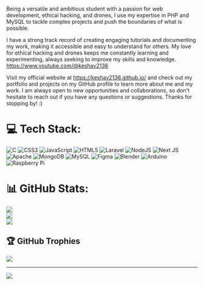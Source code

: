 Being a versatile and ambitious student with a passion for web development, ethical hacking, and drones, I use my expertise in PHP and MySQL to tackle complex projects and push the boundaries of what is possible.

I have a strong track record of creating engaging tutorials and documenting my work, making it accessible and easy to understand for others. My love for ethical hacking and drones keeps me constantly learning and experimenting, always seeking to improve my skills and knowledge. https://www.youtube.com/@keshav2136

Visit my official website at https://keshav2136.github.io/ and check out my portfolio and projects on my GitHub profile to learn more about me and my work. I am always open to new opportunities and collaborations, so don't hesitate to reach out if you have any questions or suggestions. Thanks for stopping by! :)


# 💻 Tech Stack:
![C](https://img.shields.io/badge/c-%2300599C.svg?style=for-the-badge&logo=c&logoColor=white) ![CSS3](https://img.shields.io/badge/css3-%231572B6.svg?style=for-the-badge&logo=css3&logoColor=white) ![JavaScript](https://img.shields.io/badge/javascript-%23323330.svg?style=for-the-badge&logo=javascript&logoColor=%23F7DF1E) ![HTML5](https://img.shields.io/badge/html5-%23E34F26.svg?style=for-the-badge&logo=html5&logoColor=white) ![Laravel](https://img.shields.io/badge/laravel-%23FF2D20.svg?style=for-the-badge&logo=laravel&logoColor=white) ![NodeJS](https://img.shields.io/badge/node.js-6DA55F?style=for-the-badge&logo=node.js&logoColor=white) ![Next JS](https://img.shields.io/badge/Next-black?style=for-the-badge&logo=next.js&logoColor=white) ![Apache](https://img.shields.io/badge/apache-%23D42029.svg?style=for-the-badge&logo=apache&logoColor=white) ![MongoDB](https://img.shields.io/badge/MongoDB-%234ea94b.svg?style=for-the-badge&logo=mongodb&logoColor=white) ![MySQL](https://img.shields.io/badge/mysql-%2300f.svg?style=for-the-badge&logo=mysql&logoColor=white) 	![Figma](https://img.shields.io/badge/figma-%23F24E1E.svg?style=for-the-badge&logo=figma&logoColor=white) ![Blender](https://img.shields.io/badge/blender-%23F5792A.svg?style=for-the-badge&logo=blender&logoColor=white) ![Arduino](https://img.shields.io/badge/-Arduino-00979D?style=for-the-badge&logo=Arduino&logoColor=white) ![Raspberry Pi](https://img.shields.io/badge/-RaspberryPi-C51A4A?style=for-the-badge&logo=Raspberry-Pi)
# 📊 GitHub Stats:
![](https://github-readme-stats.vercel.app/api?username=keshav2136&theme=dark&hide_border=false&include_all_commits=false&count_private=false)<br/>
![](https://github-readme-streak-stats.herokuapp.com/?user=keshav2136&theme=dark&hide_border=false)<br/>
![](https://github-readme-stats.vercel.app/api/top-langs/?username=keshav2136&theme=dark&hide_border=false&include_all_commits=false&count_private=false&layout=compact)

## 🏆 GitHub Trophies
![](https://github-profile-trophy.vercel.app/?username=keshav2136&theme=radical&no-frame=false&no-bg=true&margin-w=4)

---
[![](https://visitcount.itsvg.in/api?id=keshav2136&icon=0&color=0)](https://visitcount.itsvg.in)

<!-- Proudly created with GPRM ( https://gprm.itsvg.in ) -->
